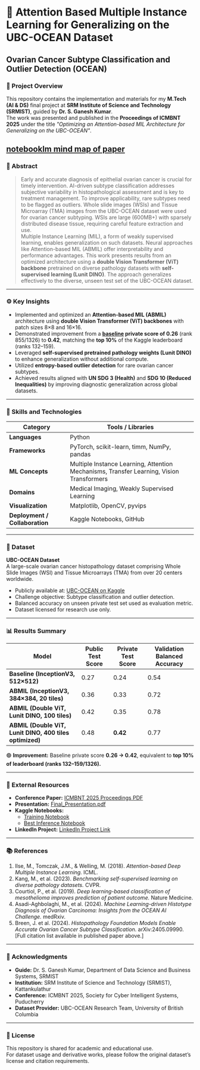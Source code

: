 # 🧠 Attention Based Multiple Instance Learning for Generalizing on the UBC-OCEAN Dataset
## Ovarian Cancer Subtype Classification and Outlier Detection (OCEAN)

### 📍 Project Overview
This repository contains the implementation and materials for my **M.Tech (AI & DS)** final project at **SRM Institute of Science and Technology (SRMIST)**, guided by **Dr. S. Ganesh Kumar**.  
The work was presented and published in the **Proceedings of ICMBNT 2025** under the title *"Optimizing an Attention-based MIL Architecture for Generalizing on the UBC-OCEAN"*.

[notebooklm mind map of paper](presentation/ubc-ocean-abmil.png)
---

### 🧩 Abstract
> Early and accurate diagnosis of epithelial ovarian cancer is crucial for timely intervention. AI-driven subtype classification addresses subjective variability in histopathological assessment and is key to treatment management. To improve applicability, rare subtypes need to be flagged as outliers. Whole slide images (WSIs) and Tissue Microarray (TMA) images from the UBC-OCEAN dataset were used for ovarian cancer subtyping. WSIs are large (600MB+) with sparsely distributed disease tissue, requiring careful feature extraction and use.  
> Multiple Instance Learning (MIL), a form of weakly supervised learning, enables generalization on such datasets. Neural approaches like Attention-based MIL (ABMIL) offer interpretability and performance advantages. This work presents results from an optimized architecture using a **double Vision Transformer (ViT) backbone** pretrained on diverse pathology datasets with **self-supervised learning (Lunit DINO)**. The approach generalizes effectively to the diverse, unseen test set of the UBC-OCEAN dataset.

---

### ⚙️ Key Insights
- Implemented and optimized an **Attention-based MIL (ABMIL)** architecture using **double Vision Transformer (ViT) backbones** with patch sizes 8×8 and 16×16.  
- Demonstrated improvement from a **[baseline](https://www.kaggle.com/code/skarthikguruswamy/inceptionv3-tl-classifier) private score of 0.26** (rank 855/1326) to **0.42**, matching the **top 10%** of the Kaggle leaderboard (ranks 132–159).  
- Leveraged **self-supervised pretrained pathology weights (Lunit DINO)** to enhance generalization without additional compute.  
- Utilized **entropy-based outlier detection** for rare ovarian cancer subtypes.  
- Achieved results aligned with **UN SDG 3 (Health)** and **SDG 10 (Reduced Inequalities)** by improving diagnostic generalization across global datasets.

---

### 🧰 Skills and Technologies
| Category | Tools / Libraries |
|-----------|------------------|
| **Languages** | Python |
| **Frameworks** | PyTorch, scikit-learn, timm, NumPy, pandas |
| **ML Concepts** | Multiple Instance Learning, Attention Mechanisms, Transfer Learning, Vision Transformers |
| **Domains** | Medical Imaging, Weakly Supervised Learning |
| **Visualization** | Matplotlib, OpenCV, pyvips |
| **Deployment / Collaboration** | Kaggle Notebooks, GitHub |

---

### 🧪 Dataset
**UBC-OCEAN Dataset**  
A large-scale ovarian cancer histopathology dataset comprising Whole Slide Images (WSI) and Tissue Microarrays (TMA) from over 20 centers worldwide.  
- Publicly available at: [UBC-OCEAN on Kaggle](https://www.kaggle.com/competitions/UBC-OCEAN/data)  
- Challenge objective: Subtype classification and outlier detection.  
- Balanced accuracy on unseen private test set used as evaluation metric.  
- Dataset licensed for research use only.

---

### 📊 Results Summary

| Model | Public Test Score | Private Test Score | Validation Balanced Accuracy |
|--------|------------------|--------------------|------------------------------|
| **Baseline (InceptionV3, 512×512)** | 0.27 | 0.24 | 0.54 |
| **ABMIL (InceptionV3, 384×384, 20 tiles)** | 0.36 | 0.33 | 0.72 |
| **ABMIL (Double ViT, Lunit DINO, 100 tiles)** | 0.42 | 0.35 | 0.78 |
| **ABMIL (Double ViT, Lunit DINO, 400 tiles optimized)** | 0.48 | **0.42** | 0.77 |

🟢 **Improvement:** Baseline private score **0.26 → 0.42**, equivalent to **top 10% of leaderboard (ranks 132–159/1326).**


---

### 🔗 External Resources
- **Conference Paper:** [ICMBNT 2025 Proceedings PDF](paper/ICMBNT25_KarthikGS_DrGanesh_paper.pdf)  
- **Presentation:** [Final_Presentation.pdf](presentation/abmil-ocean-final-ppt.pdf)  
- **Kaggle Notebooks:**  
  - [Training Notebook](https://www.kaggle.com/code/skarthikguruswamy/jan16-inf-attmil-lunit-224-400tiles-29c766)  
  - [Best Inference Notebook](https://www.kaggle.com/code/skarthikguruswamy/fork-of-jan9-train-attmil-lunit-224-400tile-f5dd51)  
- **LinkedIn Project:** [LinkedIn Project Link](https://www.linkedin.com/in/karthikgs/details/projects/)

---

### 📚 References
1. Ilse, M., Tomczak, J.M., & Welling, M. (2018). *Attention-based Deep Multiple Instance Learning.* ICML.  
2. Kang, M., et al. (2023). *Benchmarking self-supervised learning on diverse pathology datasets.* CVPR.  
3. Courtiol, P., et al. (2019). *Deep learning-based classification of mesothelioma improves prediction of patient outcome.* Nature Medicine.  
4. Asadi-Aghbolaghi, M., et al. (2024). *Machine Learning-driven Histotype Diagnosis of Ovarian Carcinoma: Insights from the OCEAN AI Challenge.* medRxiv.  
5. Breen, J. et al. (2024). *Histopathology Foundation Models Enable Accurate Ovarian Cancer Subtype Classification.* arXiv:2405.09990.  
[Full citation list available in published paper above.]

---

### 🙏 Acknowledgments
- **Guide:** Dr. S. Ganesh Kumar, Department of Data Science and Business Systems, SRMIST  
- **Institution:** SRM Institute of Science and Technology (SRMIST), Kattankulathur  
- **Conference:** ICMBNT 2025, Society for Cyber Intelligent Systems, Puducherry  
- **Dataset Provider:** UBC-OCEAN Research Team, University of British Columbia  

---

### 🧾 License
This repository is shared for academic and educational use.  
For dataset usage and derivative works, please follow the original dataset’s license and citation requirements.
